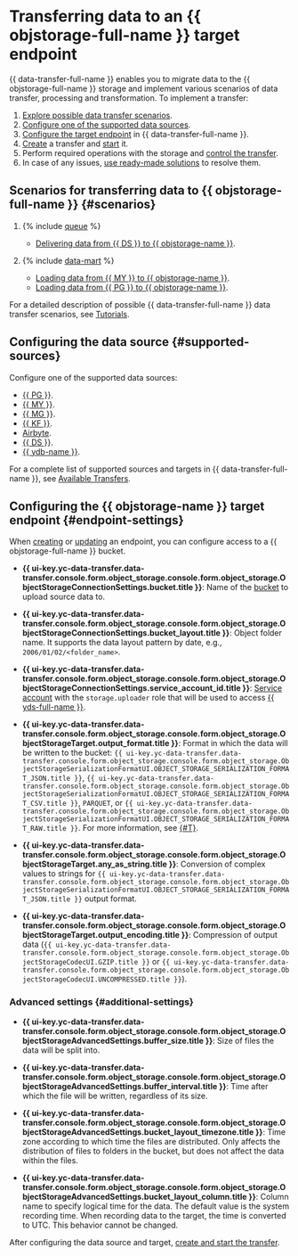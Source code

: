 # Transferring data to an {{ objstorage-full-name }} target endpoint

{{ data-transfer-full-name }} enables you to migrate data to the {{ objstorage-full-name }} storage and implement various scenarios of data transfer, processing and transformation. To implement a transfer:

1. [Explore possible data transfer scenarios](#scenarios).
1. [Configure one of the supported data sources](#supported-sources).
1. [Configure the target endpoint](#endpoint-settings) in {{ data-transfer-full-name }}.
1. [Create](../../transfer.md#create) a transfer and [start](../../transfer.md#activate) it.
1. Perform required operations with the storage and [control the transfer](../../monitoring.md).
1. In case of any issues, [use ready-made solutions](../../../../data-transfer/troubleshooting/index.md) to resolve them.

## Scenarios for transferring data to {{ objstorage-full-name }} {#scenarios}

1. {% include [queue](../../../../_includes/data-transfer/scenario-captions/queue.md) %}
   * [Delivering data from {{ DS }} to {{ objstorage-name }}](../../../tutorials/yds-to-objstorage.md).

1. {% include [data-mart](../../../../_includes/data-transfer/scenario-captions/storage.md) %}

   * [Loading data from {{ MY }} to {{ objstorage-name }}](../../../tutorials/mmy-objs-migration.md).
   * [Loading data from {{ PG }} to {{ objstorage-name }}](../../../tutorials/mpg-to-objstorage.md).

For a detailed description of possible {{ data-transfer-full-name }} data transfer scenarios, see [Tutorials](../../../tutorials/index.md).

## Configuring the data source {#supported-sources}

Configure one of the supported data sources:

* [{{ PG }}](../source/postgresql.md).
* [{{ MY }}](../source/mysql.md).
* [{{ MG }}](../source/mongodb.md).
* [{{ KF }}](../source/kafka.md).
* [Airbyte](../../../transfer-matrix.md#airbyte).
* [{{ DS }}](../source/data-streams.md).
* [{{ ydb-name }}](../source/ydb.md).

For a complete list of supported sources and targets in {{ data-transfer-full-name }}, see [Available Transfers](../../../transfer-matrix.md).

## Configuring the {{ objstorage-name }} target endpoint {#endpoint-settings}

When [creating](../index.md#create) or [updating](../index.md#update) an endpoint, you can configure access to a {{ objstorage-full-name }} bucket.


* **{{ ui-key.yc-data-transfer.data-transfer.console.form.object_storage.console.form.object_storage.ObjectStorageConnectionSettings.bucket.title }}**: Name of the [bucket](../../../../storage/concepts/bucket.md) to upload source data to.

* **{{ ui-key.yc-data-transfer.data-transfer.console.form.object_storage.console.form.object_storage.ObjectStorageConnectionSettings.bucket_layout.title }}**: Object folder name. It supports the data layout pattern by date, e.g., `2006/01/02/<folder_name>`.

* **{{ ui-key.yc-data-transfer.data-transfer.console.form.object_storage.console.form.object_storage.ObjectStorageConnectionSettings.service_account_id.title }}**: [Service account](../../../../iam/concepts/users/service-accounts.md) with the `storage.uploader` role that will be used to access [{{ yds-full-name }}](../../../../data-streams/).


* **{{ ui-key.yc-data-transfer.data-transfer.console.form.object_storage.console.form.object_storage.ObjectStorageTarget.output_format.title }}**: Format in which the data will be written to the bucket: `{{ ui-key.yc-data-transfer.data-transfer.console.form.object_storage.console.form.object_storage.ObjectStorageSerializationFormatUI.OBJECT_STORAGE_SERIALIZATION_FORMAT_JSON.title }}`, `{{ ui-key.yc-data-transfer.data-transfer.console.form.object_storage.console.form.object_storage.ObjectStorageSerializationFormatUI.OBJECT_STORAGE_SERIALIZATION_FORMAT_CSV.title }}`, `PARQUET`, or `{{ ui-key.yc-data-transfer.data-transfer.console.form.object_storage.console.form.object_storage.ObjectStorageSerializationFormatUI.OBJECT_STORAGE_SERIALIZATION_FORMAT_RAW.title }}`. For more information, see [{#T}](../../../concepts/serializer.md#serializer-s3).

* **{{ ui-key.yc-data-transfer.data-transfer.console.form.object_storage.console.form.object_storage.ObjectStorageTarget.any_as_string.title }}**: Conversion of complex values to strings for `{{ ui-key.yc-data-transfer.data-transfer.console.form.object_storage.console.form.object_storage.ObjectStorageSerializationFormatUI.OBJECT_STORAGE_SERIALIZATION_FORMAT_JSON.title }}` output format.

* **{{ ui-key.yc-data-transfer.data-transfer.console.form.object_storage.console.form.object_storage.ObjectStorageTarget.output_encoding.title }}**: Compression of output data (`{{ ui-key.yc-data-transfer.data-transfer.console.form.object_storage.console.form.object_storage.ObjectStorageCodecUI.GZIP.title }}` or `{{ ui-key.yc-data-transfer.data-transfer.console.form.object_storage.console.form.object_storage.ObjectStorageCodecUI.UNCOMPRESSED.title }}`).

### Advanced settings {#additional-settings}

* **{{ ui-key.yc-data-transfer.data-transfer.console.form.object_storage.console.form.object_storage.ObjectStorageAdvancedSettings.buffer_size.title }}**: Size of files the data will be split into.

* **{{ ui-key.yc-data-transfer.data-transfer.console.form.object_storage.console.form.object_storage.ObjectStorageAdvancedSettings.buffer_interval.title }}**: Time after which the file will be written, regardless of its size.

* **{{ ui-key.yc-data-transfer.data-transfer.console.form.object_storage.console.form.object_storage.ObjectStorageAdvancedSettings.bucket_layout_timezone.title }}**: Time zone according to which time the files are distributed. Only affects the distribution of files to folders in the bucket, but does not affect the data within the files.

* **{{ ui-key.yc-data-transfer.data-transfer.console.form.object_storage.console.form.object_storage.ObjectStorageAdvancedSettings.bucket_layout_column.title }}**: Column name to specify logical time for the data. The default value is the system recording time. When recording data to the target, the time is converted to UTC. This behavior cannot be changed.

After configuring the data source and target, [create and start the transfer](../../transfer.md#create).